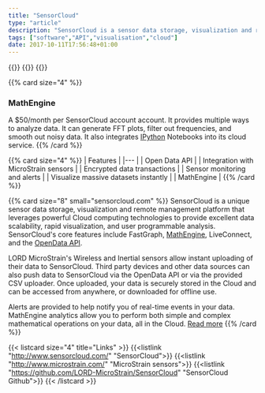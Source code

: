 ```yaml
---
title: "SensorCloud"
type: "article"
description: "SensorCloud is a sensor data storage, visualization and remote management platform. It is a product of LORD MicroStrain Sensing Systems and leverages Cloud computing technologies to provide data scalability, rapid visualization, and user programmable analysis."
tags: ["software","API","visualisation","cloud"]
date: 2017-10-11T17:56:48+01:00
---
```


{{<card size="4" small="sensorcloud.com" style="info">}}
{{<description>}}
{{</card>}}

{{% card size="4" %}}
### MathEngine

A $50/month per SensorCloud account account. It provides multiple ways to analyze data. It can generate FFT plots, filter out frequencies, and smooth out noisy data. It also integrates [IPython](http://ipython.org/) Notebooks into its cloud service.
{{% /card %}}

{{% card size="4" %}}
| Features       |
|---        |
| Open Data API |
| Integration with MicroStrain sensors |
| Encrypted data transactions |
| Sensor monitoring and alerts |
| Visualize massive datasets instantly |
| MathEngine |
{{% /card %}}

{{% card size="8" small="sensorcloud.com" %}}
SensorCloud is a unique sensor data storage, visualization and remote management platform that leverages powerful Cloud computing technologies to provide excellent data scalability, rapid visualization, and user programmable analysis. SensorCloud's core features include FastGraph, [MathEngine](http://www.sensorcloud.com/mathengine), LiveConnect, and the [OpenData API](https://github.com/LORD-MicroStrain/SensorCloud/blob/master/API/README.md).

LORD MicroStrain's Wireless and Inertial sensors allow instant uploading of their data to SensorCloud. Third party devices and other data sources can also push data to SensorCloud via the OpenData API or via the provided CSV uploader. Once uploaded, your data is securely stored in the Cloud and can be accessed from anywhere, or downloaded for offline use.

Alerts are provided to help notify you of real-time events in your data. MathEngine analytics allow you to perform both simple and complex mathematical operations on your data, all in the Cloud. [Read more](http://www.sensorcloud.com/documentation)
{{% /card %}}

{{< listcard size="4" title="Links" >}}
    {{<listlink "http://www.sensorcloud.com/" "SensorCloud">}}
    {{<listlink "http://www.microstrain.com/" "MicroStrain sensors">}}
    {{<listlink "https://github.com/LORD-MicroStrain/SensorCloud" "SensorCloud Github">}}
{{< /listcard >}}